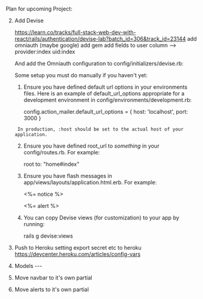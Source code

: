 Plan for upcoming Project:

<!--1. Create Rails App-->
2. Add Devise 
    <!--created user with devise-->
    https://learn.co/tracks/full-stack-web-dev-with-react/rails/authentication/devise-lab?batch_id=306&track_id=23144
    add omniauth (maybe google) 
    add gem
    add fields to user column --> provider:index uid:index
    <!--add devise alerts to layouts-->
    And add the Omniauth configuration to config/initializers/devise.rb:
   
    Some setup you must do manually if you haven't yet:

      1. Ensure you have defined default url options in your environments files. Here
        is an example of default_url_options appropriate for a development environment
        in config/environments/development.rb:

          config.action_mailer.default_url_options = { host: 'localhost', port: 3000 }

        In production, :host should be set to the actual host of your application.

      2. Ensure you have defined root_url to *something* in your config/routes.rb.
        For example:

          root to: "home#index"

      3. Ensure you have flash messages in app/views/layouts/application.html.erb.
        For example:

          <p class="notice"><%= notice %></p>
          <p class="alert"><%= alert %></p>

      4. You can copy Devise views (for customization) to your app by running:

          rails g devise:views


3. Push to Heroku
   setting export secret etc to heroku https://devcenter.heroku.com/articles/config-vars
4. Models --- 
5. Move navbar to it's own partial
6. Move alerts to it's own partial